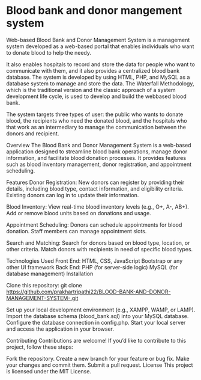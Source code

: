 # Blood bank and donor mangement system
Web-based Blood Bank and Donor Management System is a management system developed as a web-based portal that enables individuals who want to donate blood to help the needy.

It also enables hospitals to record and store the data for people
who want to communicate with them, and it also provides a centralized blood bank database. The system is developed by using HTML, PHP, and MySQL as a database system to manage and store the data. The Waterfall Methodology, which is the traditional version and the classic approach of a system development life cycle, is used to develop and build the webbased blood bank. 

The system targets three types of user: the public who wants to donate blood, the recipients who need the donated blood, and the hospitals who that work as an intermediary to manage the communication between the donors and recipient.

Overview
The Blood Bank and Donor Management System is a web-based application designed to streamline blood bank operations, manage donor information, and facilitate blood donation processes. It provides features such as blood inventory management, donor registration, and appointment scheduling.

Features
Donor Registration:
New donors can register by providing their details, including blood type, contact information, and eligibility criteria.
Existing donors can log in to update their information.

Blood Inventory:
View real-time blood inventory levels (e.g., O+, A-, AB+).
Add or remove blood units based on donations and usage.

Appointment Scheduling:
Donors can schedule appointments for blood donation.
Staff members can manage appointment slots.

Search and Matching:
Search for donors based on blood type, location, or other criteria.
Match donors with recipients in need of specific blood types.

Technologies Used
Front End:
HTML, CSS, JavaScript
Bootstrap or any other UI framework
Back End:
PHP (for server-side logic)
MySQL (for database management)
Installation

Clone this repository:
git clone https://github.com/prakhartripathi22/BLOOD-BANK-AND-DONOR-MANAGEMENT-SYSTEM-.git

Set up your local development environment (e.g., XAMPP, WAMP, or LAMP).
Import the database schema (blood_bank.sql) into your MySQL database.
Configure the database connection in config.php.
Start your local server and access the application in your browser.

Contributing
Contributions are welcome! If you’d like to contribute to this project, follow these steps:

Fork the repository.
Create a new branch for your feature or bug fix.
Make your changes and commit them.
Submit a pull request.
License
This project is licensed under the MIT License.
